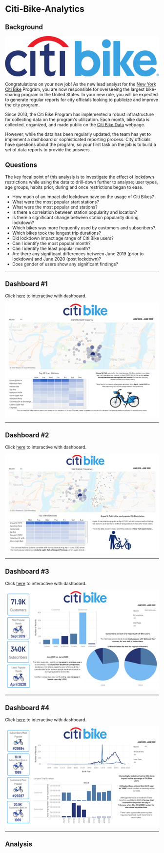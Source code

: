 # Citi-Bike-Analytics

## Background

![Citi-Bikes](resources/citi_bike_logo.png)

Congratulations on your new job! As the new lead analyst for the [New York Citi Bike](https://en.wikipedia.org/wiki/Citi_Bike) Program, you are now responsible for overseeing the largest bike-sharing program in the United States. In your new role, you will be expected to generate regular reports for city officials looking to publicize and improve the city program.

Since 2013, the Citi Bike Program has implemented a robust infrastructure for collecting data on the program's utilization. Each month, bike data is collected, organized, and made public on the [Citi Bike Data](https://www.citibikenyc.com/system-data) webpage.

However, while the data has been regularly updated, the team has yet to implement a dashboard or sophisticated reporting process. City officials have questions about the program, so your first task on the job is to build a set of data reports to provide the answers.

## Questions

The key focal point of this analysis is to investigate the effect of lockdown restrictions while using the data to drill-down further to analyse; user types, age groups, habits prior, during and once restrictions began to ease. 

<ul>
<li>How much of an impact did lockdown have on the usage of Citi Bikes?</li>

<li>What were the most popular start stations?</li>

<li>What were the most popular end stations?</li>

<li>Is there a correlation between station popularity and location?</li>

<li>Is there a significant change between station popularity during lockdown?</li>

<li>Which bikes was more frequently used by customers and subscribers?</li>

<li>Which bikes took the longest trip durations?</li>

<li>Did lockdown impact age range of Citi Bike users?</li>

<li>Can I identify the most popular month?</li>

<li>Can I identify the least popular month?</li>

<li>Are there any significant differences between June 2019 (prior to lockdown) and June 2020 (post lockdown)?</li>

<li>Does gender of users show any significant findings?</li>
</ul>

- - - - - - - - - - - - - - - - - - - - - - - - - - - - - - - - - - - - - - - - - - - - - - - - - - - - - - - - - - - - - - - - - - - - 

## Dashboard #1

Click [here](https://public.tableau.com/app/profile/sholahaha/viz/CitiBikeStartStationJune19-June20/citi_bike_dashboard) to interactive with dashboard.

![Dashboard-One](resources/citi_bike_dashboard.png)

- - - - - - - - - - - - - - - - - - - - - - - - - - - - - - - - - - - - - - - - - - - - - - - - - - - - - - - - - - - - - - - - - - - - 

## Dashboard #2

Click [here](https://public.tableau.com/app/profile/sholahaha/viz/CitiBikeEndStationJune19-June20/citi_bike_dashboard2) to interactive with dashboard.

![Dashboard-Two](resources/citi_bike_dashboard(2).png)

- - - - - - - - - - - - - - - - - - - - - - - - - - - - - - - - - - - - - - - - - - - - - - - - - - - - - - - - - - - - - - - - - - - - 

## Dashboard #3

Click [here](https://public.tableau.com/app/profile/sholahaha/viz/CitiBikeUserTypesJune19-June20/citi_bike_dashboard3) to interactive with dashboard.

![Dashboard-Two](resources/citi_bike_dashboard(3).png)

- - - - - - - - - - - - - - - - - - - - - - - - - - - - - - - - - - - - - - - - - - - - - - - - - - - - - - - - - - - - - - - - - - - - 

## Dashboard #4

Click [here](https://public.tableau.com/app/profile/sholahaha/viz/CitiBikeUserBirthYearLongestTripsJune19-June20/citi_bike_dashboard4) to interactive with dashboard.

![Dashboard-Two](resources/citi_bike_dashboard(4).png)


- - - - - - - - - - - - - - - - - - - - - - - - - - - - - - - - - - - - - - - - - - - - - - - - - - - - - - - - - - - - - - - - - - - - 

## Analysis

